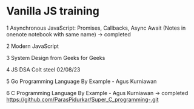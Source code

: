 # Vanilla JS training  
1 Asynchronous JavaScript: Promises, Callbacks, Async Await  (Notes in onenote notebook with same name) -> completed

2 Modern JavaScript

3 System Design from Geeks for Geeks 

4 JS DSA Colt steel 02/08/23

5 Go Programming Language By Example - Agus Kurniawan

6 C Programming Language By Example - Agus Kurniawan  -> completed
    https://github.com/ParasPidurkar/Super_C_programming-.git

